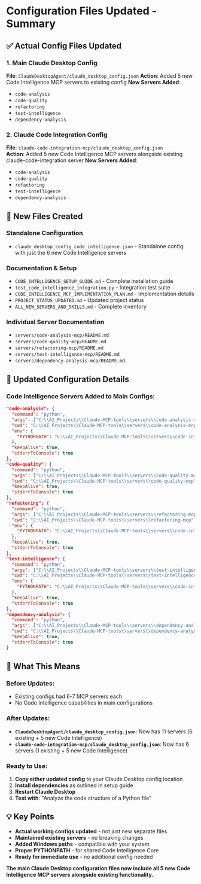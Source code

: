# Configuration Files Updated - Summary

## ✅ Actual Config Files Updated

### 1. **Main Claude Desktop Config** 
**File**: `ClaudeDesktopAgent/claude_desktop_config.json`
**Action**: Added 5 new Code Intelligence MCP servers to existing config
**New Servers Added**:
- `code-analysis`
- `code-quality` 
- `refactoring`
- `test-intelligence`
- `dependency-analysis`

### 2. **Claude Code Integration Config**
**File**: `claude-code-integration-mcp/claude_desktop_config.json`  
**Action**: Added 5 new Code Intelligence MCP servers alongside existing claude-code-integration server
**New Servers Added**:
- `code-analysis`
- `code-quality`
- `refactoring` 
- `test-intelligence`
- `dependency-analysis`

## 📁 New Files Created

### **Standalone Configuration**
- `claude_desktop_config_code_intelligence.json` - Standalone config with just the 6 new Code Intelligence servers

### **Documentation & Setup**
- `CODE_INTELLIGENCE_SETUP_GUIDE.md` - Complete installation guide
- `test_code_intelligence_integration.py` - Integration test suite
- `CODE_INTELLIGENCE_MCP_IMPLEMENTATION_PLAN.md` - Implementation details
- `PROJECT_STATUS_UPDATED.md` - Updated project status
- `ALL_NEW_SERVERS_AND_SKILLS.md` - Complete inventory

### **Individual Server Documentation**
- `servers/code-analysis-mcp/README.md`
- `servers/code-quality-mcp/README.md`
- `servers/refactoring-mcp/README.md`
- `servers/test-intelligence-mcp/README.md`
- `servers/dependency-analysis-mcp/README.md`

## 🔧 Updated Configuration Details

### **Code Intelligence Servers Added to Main Configs**:

```json
"code-analysis": {
  "command": "python",
  "args": ["C:\\AI_Projects\\Claude-MCP-tools\\servers\\code-analysis-mcp\\server.py"],
  "cwd": "C:\\AI_Projects\\Claude-MCP-tools\\servers\\code-analysis-mcp",
  "env": {
    "PYTHONPATH": "C:\\AI_Projects\\Claude-MCP-tools\\servers\\code-intelligence-core"
  },
  "keepAlive": true,
  "stderrToConsole": true
},
"code-quality": {
  "command": "python",
  "args": ["C:\\AI_Projects\\Claude-MCP-tools\\servers\\code-quality-mcp\\server.py"],
  "cwd": "C:\\AI_Projects\\Claude-MCP-tools\\servers\\code-quality-mcp",
  "keepAlive": true,
  "stderrToConsole": true
},
"refactoring": {
  "command": "python", 
  "args": ["C:\\AI_Projects\\Claude-MCP-tools\\servers\\refactoring-mcp\\server.py"],
  "cwd": "C:\\AI_Projects\\Claude-MCP-tools\\servers\\refactoring-mcp",
  "env": {
    "PYTHONPATH": "C:\\AI_Projects\\Claude-MCP-tools\\servers\\code-intelligence-core"
  },
  "keepAlive": true,
  "stderrToConsole": true
},
"test-intelligence": {
  "command": "python",
  "args": ["C:\\AI_Projects\\Claude-MCP-tools\\servers\\test-intelligence-mcp\\server.py"],
  "cwd": "C:\\AI_Projects\\Claude-MCP-tools\\servers\\test-intelligence-mcp", 
  "env": {
    "PYTHONPATH": "C:\\AI_Projects\\Claude-MCP-tools\\servers\\code-intelligence-core"
  },
  "keepAlive": true,
  "stderrToConsole": true
},
"dependency-analysis": {
  "command": "python",
  "args": ["C:\\AI_Projects\\Claude-MCP-tools\\servers\\dependency-analysis-mcp\\server.py"],
  "cwd": "C:\\AI_Projects\\Claude-MCP-tools\\servers\\dependency-analysis-mcp",
  "keepAlive": true,
  "stderrToConsole": true
}
```

## 🎯 What This Means

### **Before Updates**:
- Existing configs had 6-7 MCP servers each
- No Code Intelligence capabilities in main configurations

### **After Updates**:
- **`ClaudeDesktopAgent/claude_desktop_config.json`**: Now has 11 servers (6 existing + 5 new Code Intelligence)
- **`claude-code-integration-mcp/claude_desktop_config.json`**: Now has 6 servers (1 existing + 5 new Code Intelligence)

### **Ready to Use**:
1. **Copy either updated config** to your Claude Desktop config location
2. **Install dependencies** as outlined in setup guide
3. **Restart Claude Desktop**
4. **Test with**: "Analyze the code structure of a Python file"

## 💡 Key Points

- **Actual working configs updated** - not just new separate files
- **Maintained existing servers** - no breaking changes
- **Added Windows paths** - compatible with your system
- **Proper PYTHONPATH** - for shared Code Intelligence Core
- **Ready for immediate use** - no additional config needed

**The main Claude Desktop configuration files now include all 5 new Code Intelligence MCP servers alongside existing functionality.**